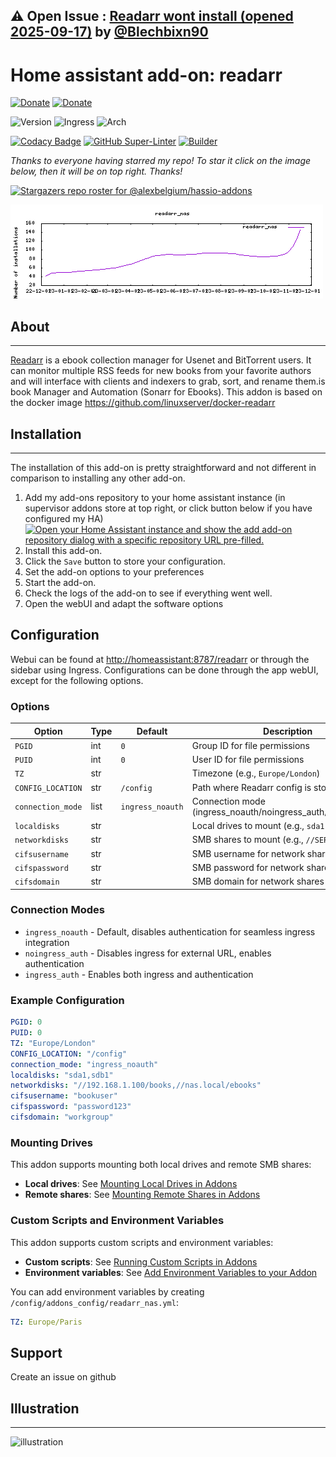 ## &#9888; Open Issue : [Readarr wont install (opened 2025-09-17)](https://github.com/alexbelgium/hassio-addons/issues/2111) by [@Blechbixn90](https://github.com/Blechbixn90)
# Home assistant add-on: readarr

[![Donate][donation-badge]](https://www.buymeacoffee.com/alexbelgium)
[![Donate][paypal-badge]](https://www.paypal.com/donate/?hosted_button_id=DZFULJZTP3UQA)

![Version](https://img.shields.io/badge/dynamic/json?label=Version&query=%24.version&url=https%3A%2F%2Fraw.githubusercontent.com%2Falexbelgium%2Fhassio-addons%2Fmaster%2Freadarr%2Fconfig.json)
![Ingress](https://img.shields.io/badge/dynamic/json?label=Ingress&query=%24.ingress&url=https%3A%2F%2Fraw.githubusercontent.com%2Falexbelgium%2Fhassio-addons%2Fmaster%2Freadarr%2Fconfig.json)
![Arch](https://img.shields.io/badge/dynamic/json?color=success&label=Arch&query=%24.arch&url=https%3A%2F%2Fraw.githubusercontent.com%2Falexbelgium%2Fhassio-addons%2Fmaster%2Freadarr%2Fconfig.json)

[![Codacy Badge](https://app.codacy.com/project/badge/Grade/9c6cf10bdbba45ecb202d7f579b5be0e)](https://www.codacy.com/gh/alexbelgium/hassio-addons/dashboard?utm_source=github.com&utm_medium=referral&utm_content=alexbelgium/hassio-addons&utm_campaign=Badge_Grade)
[![GitHub Super-Linter](https://img.shields.io/github/actions/workflow/status/alexbelgium/hassio-addons/weekly-supelinter.yaml?label=Lint%20code%20base)](https://github.com/alexbelgium/hassio-addons/actions/workflows/weekly-supelinter.yaml)
[![Builder](https://img.shields.io/github/actions/workflow/status/alexbelgium/hassio-addons/onpush_builder.yaml?label=Builder)](https://github.com/alexbelgium/hassio-addons/actions/workflows/onpush_builder.yaml)

[donation-badge]: https://img.shields.io/badge/Buy%20me%20a%20coffee%20(no%20paypal)-%23d32f2f?logo=buy-me-a-coffee&style=flat&logoColor=white
[paypal-badge]: https://img.shields.io/badge/Buy%20me%20a%20coffee%20with%20Paypal-0070BA?logo=paypal&style=flat&logoColor=white

_Thanks to everyone having starred my repo! To star it click on the image below, then it will be on top right. Thanks!_

[![Stargazers repo roster for @alexbelgium/hassio-addons](https://raw.githubusercontent.com/alexbelgium/hassio-addons/master/.github/stars2.svg)](https://github.com/alexbelgium/hassio-addons/stargazers)

![downloads evolution](https://raw.githubusercontent.com/alexbelgium/hassio-addons/master/readarr/stats.png)

## About

---

[Readarr](https://github.com/Readarr/Readarr) is a ebook collection manager for Usenet and BitTorrent users. It can monitor multiple RSS feeds for new books from your favorite authors and will interface with clients and indexers to grab, sort, and rename them.is book Manager and Automation (Sonarr for Ebooks).
This addon is based on the docker image https://github.com/linuxserver/docker-readarr

## Installation

---

The installation of this add-on is pretty straightforward and not different in comparison to installing any other add-on.

1. Add my add-ons repository to your home assistant instance (in supervisor addons store at top right, or click button below if you have configured my HA)
   [![Open your Home Assistant instance and show the add add-on repository dialog with a specific repository URL pre-filled.](https://my.home-assistant.io/badges/supervisor_add_addon_repository.svg)](https://my.home-assistant.io/redirect/supervisor_add_addon_repository/?repository_url=https%3A%2F%2Fgithub.com%2Falexbelgium%2Fhassio-addons)
1. Install this add-on.
1. Click the `Save` button to store your configuration.
1. Set the add-on options to your preferences
1. Start the add-on.
1. Check the logs of the add-on to see if everything went well.
1. Open the webUI and adapt the software options

## Configuration  

Webui can be found at <http://homeassistant:8787/readarr> or through the sidebar using Ingress.
Configurations can be done through the app webUI, except for the following options.

### Options

| Option | Type | Default | Description |
|--------|------|---------|-------------|
| `PGID` | int | `0` | Group ID for file permissions |
| `PUID` | int | `0` | User ID for file permissions |
| `TZ` | str | | Timezone (e.g., `Europe/London`) |
| `CONFIG_LOCATION` | str | `/config` | Path where Readarr config is stored |
| `connection_mode` | list | `ingress_noauth` | Connection mode (ingress_noauth/noingress_auth/ingress_auth) |
| `localdisks` | str | | Local drives to mount (e.g., `sda1,sdb1,MYNAS`) |
| `networkdisks` | str | | SMB shares to mount (e.g., `//SERVER/SHARE`) |
| `cifsusername` | str | | SMB username for network shares |
| `cifspassword` | str | | SMB password for network shares |
| `cifsdomain` | str | | SMB domain for network shares |

### Connection Modes

- `ingress_noauth` - Default, disables authentication for seamless ingress integration
- `noingress_auth` - Disables ingress for external URL, enables authentication
- `ingress_auth` - Enables both ingress and authentication

### Example Configuration

```yaml
PGID: 0
PUID: 0
TZ: "Europe/London"
CONFIG_LOCATION: "/config"
connection_mode: "ingress_noauth"
localdisks: "sda1,sdb1"
networkdisks: "//192.168.1.100/books,//nas.local/ebooks"
cifsusername: "bookuser"
cifspassword: "password123"
cifsdomain: "workgroup"
```

### Mounting Drives

This addon supports mounting both local drives and remote SMB shares:

- **Local drives**: See [Mounting Local Drives in Addons](https://github.com/alexbelgium/hassio-addons/wiki/Mounting-Local-Drives-in-Addons)
- **Remote shares**: See [Mounting Remote Shares in Addons](https://github.com/alexbelgium/hassio-addons/wiki/Mounting-remote-shares-in-Addons)

### Custom Scripts and Environment Variables

This addon supports custom scripts and environment variables:

- **Custom scripts**: See [Running Custom Scripts in Addons](https://github.com/alexbelgium/hassio-addons/wiki/Running-custom-scripts-in-Addons)
- **Environment variables**: See [Add Environment Variables to your Addon](https://github.com/alexbelgium/hassio-addons/wiki/Add-Environment-variables-to-your-Addon)

You can add environment variables by creating `/config/addons_config/readarr_nas.yml`:

```yaml
TZ: Europe/Paris
```

## Support

Create an issue on github

## Illustration

---

![illustration](https://readarr.com/img/slider/artistdetails.png)

[repository]: https://github.com/alexbelgium/hassio-addons
